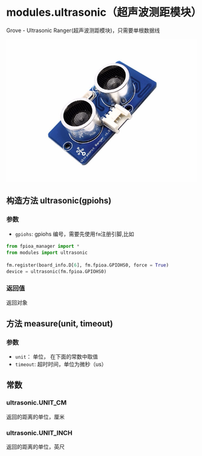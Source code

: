 modules.ultrasonic（超声波测距模块）
======

Grove - Ultrasonic Ranger(超声波测距模块)，只需要单根数据线

<div class="grove_pic">
<img src="./../../../assets/hardware/module_grove/ultrasonic.jpg">
</div>


## 构造方法 ultrasonic(gpiohs)

### 参数

* `gpiohs`: gpiohs 编号，需要先使用`fm`注册引脚,比如

```python
from fpioa_manager import *
from modules import ultrasonic

fm.register(board_info.D[6], fm.fpioa.GPIOHS0, force = True)
device = ultrasonic(fm.fpioa.GPIOHS0)
```

### 返回值

返回对象

## 方法 measure(unit, timeout)

### 参数

* `unit`： 单位， 在下面的常数中取值
* `timeout`: 超时时间，单位为微秒（us）

## 常数

### ultrasonic.UNIT_CM

返回的距离的单位，厘米

### ultrasonic.UNIT_INCH

返回的距离的单位，英尺

